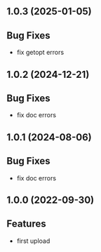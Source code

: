 ## 1.0.3 (2025-01-05)

## Bug Fixes

- fix getopt errors

## 1.0.2 (2024-12-21)

## Bug Fixes

- fix doc errors

## 1.0.1 (2024-08-06)

## Bug Fixes

- fix doc errors

## 1.0.0 (2022-09-30)

## Features

- first upload